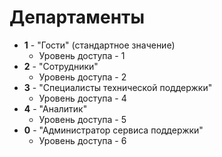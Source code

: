 # Департаменты

- **1** - "Гости" (стандартное значение) 
    - Уровень доступа - 1
- **2** - "Сотрудники"
    - Уровень доступа - 2
- **3** - "Специалисты технической поддержки"
    - Уровень доступа - 4
- **4** - "Аналитик"
    - Уровень доступа - 5
- **0** - "Администратор сервиса поддержки"
    - Уровень доступа - 6